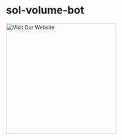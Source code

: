 # sol-volume-bot

<div align="left">
  <a href="https://linktr.ee/solvolumebot">
    <img src="files/solvolume.png" alt="Visit Our Website" width="300">
  </a>
</div>
